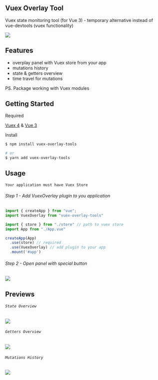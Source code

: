 ## Vuex Overlay Tool
Vuex state monitoring tool (for Vue 3) - temporary alternative instead of vue-devtools (vuex functionality)

![](https://i.imgur.com/RQPG21h.png)

## Features
* overplay panel with Vuex store from your app
* mutations history
* state & getters overview
* time travel for mutations

PS. Package working with Vuex modules 

## Getting Started
Required

[Vuex 4](https://github.com/vuejs/vuex) & [Vue 3](https://github.com/vuejs/vue-next)

Install
```bash
$ npm install vuex-overlay-tools

# or
$ yarn add vuex-overlay-tools
```

## Usage
`Your application must have Vuex Store`

###### Step 1 - Add VuexOverlay plugin to you application
```js
import { createApp } from "vue";
import VuexOverlay from "vuex-overlay-tools"

import { store } from "./store" // path to vuex store
import App from "./App.vue"

createApp(App)
  .use(store) // required
  .use(VuexOverlay) // add plugin to your app
  .mount('#app')
```
###### Step 2 - Open panel with special button
![](https://i.imgur.com/YcDdvJs.png)

## Previews
###### `State Overview` 
![](https://i.imgur.com/CxFL2Dv.gif)

###### `Getters Overview`
![](https://i.imgur.com/fJBWo73.png)

###### `Mutations History`
![](https://i.imgur.com/FxiBjKJ.png)



